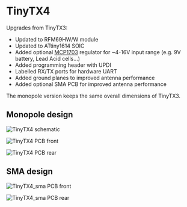 # TinyTX4

Upgrades from TinyTX3:

* Updated to RFM69HW/W module
* Updated to ATtiny1614 SOIC
* Added optional [MCP1703](https://ww1.microchip.com/downloads/en/DeviceDoc/22049f.pdf) regulator for ~4-16V input range (e.g. 9V battery, Lead Acid cells...)
* Added programming header with UPDI
* Labelled RX/TX ports for hardware UART
* Added ground planes to improved antenna performance
* Added optional SMA PCB for improved antenna performance

The monopole version keeps the same overall dimensions of TinyTX3.

## Monopole design

![TinyTX4 schematic](https://user-images.githubusercontent.com/534681/110448035-bb524180-80b8-11eb-82c9-c8b545f603ad.png)

![TinyTX4 PCB front](https://user-images.githubusercontent.com/534681/110447492-3404ce00-80b8-11eb-8dbe-84e6c666e6d6.png)

![TinyTX4 PCB rear](https://user-images.githubusercontent.com/534681/110447489-32d3a100-80b8-11eb-9edf-e68a39e6f785.png)

## SMA design

![TinyTX4_sma PCB front](https://user-images.githubusercontent.com/534681/110447841-8645ef00-80b8-11eb-8fd9-696fd14d9412.png)

![TinyTX4_sma PCB rear](https://user-images.githubusercontent.com/534681/110447837-8514c200-80b8-11eb-9092-ac80495c8032.png)
